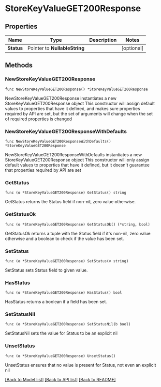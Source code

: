 # StoreKeyValueGET200Response

## Properties

Name | Type | Description | Notes
------------ | ------------- | ------------- | -------------
**Status** | Pointer to **NullableString** |  | [optional] 

## Methods

### NewStoreKeyValueGET200Response

`func NewStoreKeyValueGET200Response() *StoreKeyValueGET200Response`

NewStoreKeyValueGET200Response instantiates a new StoreKeyValueGET200Response object
This constructor will assign default values to properties that have it defined,
and makes sure properties required by API are set, but the set of arguments
will change when the set of required properties is changed

### NewStoreKeyValueGET200ResponseWithDefaults

`func NewStoreKeyValueGET200ResponseWithDefaults() *StoreKeyValueGET200Response`

NewStoreKeyValueGET200ResponseWithDefaults instantiates a new StoreKeyValueGET200Response object
This constructor will only assign default values to properties that have it defined,
but it doesn't guarantee that properties required by API are set

### GetStatus

`func (o *StoreKeyValueGET200Response) GetStatus() string`

GetStatus returns the Status field if non-nil, zero value otherwise.

### GetStatusOk

`func (o *StoreKeyValueGET200Response) GetStatusOk() (*string, bool)`

GetStatusOk returns a tuple with the Status field if it's non-nil, zero value otherwise
and a boolean to check if the value has been set.

### SetStatus

`func (o *StoreKeyValueGET200Response) SetStatus(v string)`

SetStatus sets Status field to given value.

### HasStatus

`func (o *StoreKeyValueGET200Response) HasStatus() bool`

HasStatus returns a boolean if a field has been set.

### SetStatusNil

`func (o *StoreKeyValueGET200Response) SetStatusNil(b bool)`

 SetStatusNil sets the value for Status to be an explicit nil

### UnsetStatus
`func (o *StoreKeyValueGET200Response) UnsetStatus()`

UnsetStatus ensures that no value is present for Status, not even an explicit nil

[[Back to Model list]](../README.md#documentation-for-models) [[Back to API list]](../README.md#documentation-for-api-endpoints) [[Back to README]](../README.md)


